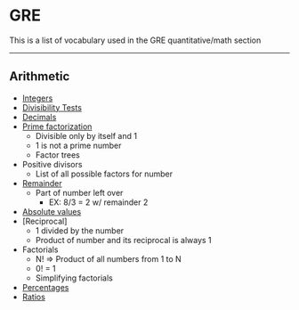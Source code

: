 # GRE

This is a list of vocabulary used in the GRE quantitative/math section

-----

## Arithmetic
* [Integers](https://www.khanacademy.org/math/arithmetic/fractions/number_sets/v/number-sets-3)
* [Divisibility Tests](https://www.khanacademy.org/math/pre-algebra/factors-multiples/divisibility_tests/v/divisibility-tests-for-2-3-4-5-6-9-10)
* [Decimals](https://www.khanacademy.org/math/arithmetic/decimals)
* [Prime factorization](https://www.khanacademy.org/math/pre-algebra/factors-multiples/prime_factorization/v/prime-factorization)
	* Divisible only by itself and 1
	* 1 is not a prime number
	* Factor trees
* Positive divisors 
	* List of all possible factors for number
* [Remainder](https://www.khanacademy.org/math/cc-fourth-grade-math/cc-4th-mult-div-topic/cc-4th-division/v/introduction-to-remainders)
	* Part of number left over
		* EX: 8/3 = 2 w/ remainder 2
* [Absolute values](https://www.khanacademy.org/math/algebra/solving-linear-equations-and-inequalities/absolute-value-equations/v/absolute-value-equations)
* [Reciprocal] 
	* 1 divided by the number 
	* Product of number and its reciprocal is always 1
* Factorials
	* N! => Product of all numbers from 1 to N
	* 0! = 1
	* Simplifying factorials
* [Percentages](https://www.khanacademy.org/math/arithmetic/decimals/percent_tutorial/v/describing-the-meaning-of-percent)
* [Ratios](https://www.khanacademy.org/math/enem/conhecimentos-numericos/razoes-proporcoes/v/introduction-to-ratios-new-hd-version)
